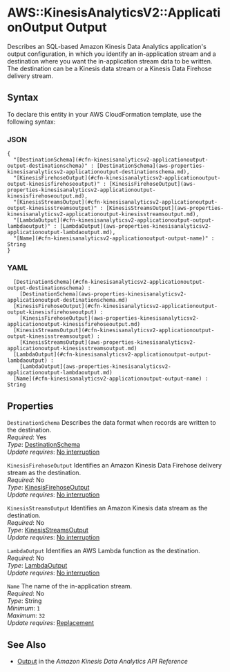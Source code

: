 # AWS::KinesisAnalyticsV2::ApplicationOutput Output<a name="aws-properties-kinesisanalyticsv2-applicationoutput-output"></a>

 Describes an SQL\-based Amazon Kinesis Data Analytics application's output configuration, in which you identify an in\-application stream and a destination where you want the in\-application stream data to be written\. The destination can be a Kinesis data stream or a Kinesis Data Firehose delivery stream\. 

## Syntax<a name="aws-properties-kinesisanalyticsv2-applicationoutput-output-syntax"></a>

To declare this entity in your AWS CloudFormation template, use the following syntax:

### JSON<a name="aws-properties-kinesisanalyticsv2-applicationoutput-output-syntax.json"></a>

```
{
  "[DestinationSchema](#cfn-kinesisanalyticsv2-applicationoutput-output-destinationschema)" : [DestinationSchema](aws-properties-kinesisanalyticsv2-applicationoutput-destinationschema.md),
  "[KinesisFirehoseOutput](#cfn-kinesisanalyticsv2-applicationoutput-output-kinesisfirehoseoutput)" : [KinesisFirehoseOutput](aws-properties-kinesisanalyticsv2-applicationoutput-kinesisfirehoseoutput.md),
  "[KinesisStreamsOutput](#cfn-kinesisanalyticsv2-applicationoutput-output-kinesisstreamsoutput)" : [KinesisStreamsOutput](aws-properties-kinesisanalyticsv2-applicationoutput-kinesisstreamsoutput.md),
  "[LambdaOutput](#cfn-kinesisanalyticsv2-applicationoutput-output-lambdaoutput)" : [LambdaOutput](aws-properties-kinesisanalyticsv2-applicationoutput-lambdaoutput.md),
  "[Name](#cfn-kinesisanalyticsv2-applicationoutput-output-name)" : String
}
```

### YAML<a name="aws-properties-kinesisanalyticsv2-applicationoutput-output-syntax.yaml"></a>

```
﻿  [DestinationSchema](#cfn-kinesisanalyticsv2-applicationoutput-output-destinationschema) : 
    [DestinationSchema](aws-properties-kinesisanalyticsv2-applicationoutput-destinationschema.md)
﻿  [KinesisFirehoseOutput](#cfn-kinesisanalyticsv2-applicationoutput-output-kinesisfirehoseoutput) : 
    [KinesisFirehoseOutput](aws-properties-kinesisanalyticsv2-applicationoutput-kinesisfirehoseoutput.md)
﻿  [KinesisStreamsOutput](#cfn-kinesisanalyticsv2-applicationoutput-output-kinesisstreamsoutput) : 
    [KinesisStreamsOutput](aws-properties-kinesisanalyticsv2-applicationoutput-kinesisstreamsoutput.md)
﻿  [LambdaOutput](#cfn-kinesisanalyticsv2-applicationoutput-output-lambdaoutput) : 
    [LambdaOutput](aws-properties-kinesisanalyticsv2-applicationoutput-lambdaoutput.md)
﻿  [Name](#cfn-kinesisanalyticsv2-applicationoutput-output-name) : String
```

## Properties<a name="aws-properties-kinesisanalyticsv2-applicationoutput-output-properties"></a>

`DestinationSchema`  <a name="cfn-kinesisanalyticsv2-applicationoutput-output-destinationschema"></a>
Describes the data format when records are written to the destination\.   
*Required*: Yes  
*Type*: [DestinationSchema](aws-properties-kinesisanalyticsv2-applicationoutput-destinationschema.md)  
*Update requires*: [No interruption](https://docs.aws.amazon.com/AWSCloudFormation/latest/UserGuide/using-cfn-updating-stacks-update-behaviors.html#update-no-interrupt)

`KinesisFirehoseOutput`  <a name="cfn-kinesisanalyticsv2-applicationoutput-output-kinesisfirehoseoutput"></a>
Identifies an Amazon Kinesis Data Firehose delivery stream as the destination\.  
*Required*: No  
*Type*: [KinesisFirehoseOutput](aws-properties-kinesisanalyticsv2-applicationoutput-kinesisfirehoseoutput.md)  
*Update requires*: [No interruption](https://docs.aws.amazon.com/AWSCloudFormation/latest/UserGuide/using-cfn-updating-stacks-update-behaviors.html#update-no-interrupt)

`KinesisStreamsOutput`  <a name="cfn-kinesisanalyticsv2-applicationoutput-output-kinesisstreamsoutput"></a>
Identifies an Amazon Kinesis data stream as the destination\.  
*Required*: No  
*Type*: [KinesisStreamsOutput](aws-properties-kinesisanalyticsv2-applicationoutput-kinesisstreamsoutput.md)  
*Update requires*: [No interruption](https://docs.aws.amazon.com/AWSCloudFormation/latest/UserGuide/using-cfn-updating-stacks-update-behaviors.html#update-no-interrupt)

`LambdaOutput`  <a name="cfn-kinesisanalyticsv2-applicationoutput-output-lambdaoutput"></a>
Identifies an AWS Lambda function as the destination\.  
*Required*: No  
*Type*: [LambdaOutput](aws-properties-kinesisanalyticsv2-applicationoutput-lambdaoutput.md)  
*Update requires*: [No interruption](https://docs.aws.amazon.com/AWSCloudFormation/latest/UserGuide/using-cfn-updating-stacks-update-behaviors.html#update-no-interrupt)

`Name`  <a name="cfn-kinesisanalyticsv2-applicationoutput-output-name"></a>
The name of the in\-application stream\.  
*Required*: No  
*Type*: String  
*Minimum*: `1`  
*Maximum*: `32`  
*Update requires*: [Replacement](https://docs.aws.amazon.com/AWSCloudFormation/latest/UserGuide/using-cfn-updating-stacks-update-behaviors.html#update-replacement)

## See Also<a name="aws-properties-kinesisanalyticsv2-applicationoutput-output--seealso"></a>
+  [Output](https://docs.aws.amazon.com/kinesisanalytics/latest/apiv2/API_Output.html) in the *Amazon Kinesis Data Analytics API Reference* 